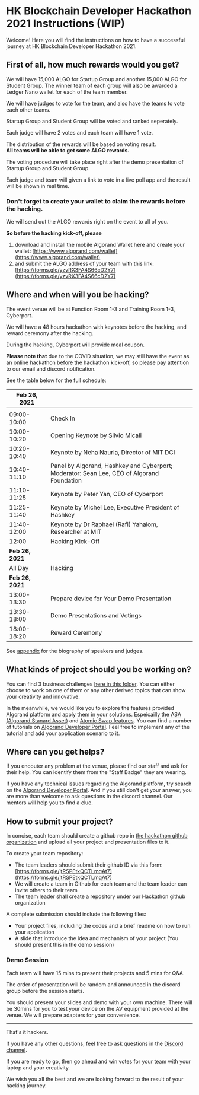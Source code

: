 # HK Blockchain Developer Hackathon 2021 Instructions (WIP)

Welcome! Here you will find the instructions on how to have a successful journey at HK Blockchain Developer Hackathon 2021.

## First of all, how much rewards would you get?

We will have 15,000 ALGO for Startup Group and another 15,000 ALGO for Student Group. The winner team of each group will also be awarded a Ledger Nano wallet for each of the team member.

We will have judges to vote for the team, and also have the teams to vote each other teams.

Startup Group and Student Group will be voted and ranked seperately.

Each judge will have 2 votes and each team will have 1 vote.

The distribution of the rewards will be based on voting result.   
**All teams will be able to get some ALGO rewards.**

The voting procedure will take place right after the demo presentation of Startup Group and Student Group.

Each judge and team will given a link to vote in a live poll app and the result will be shown in real time.

### Don't forget to create your wallet to claim the rewards before the hacking.

We will send out the ALGO rewards right on the event to all of you.

**So before the hacking kick-off, please** 

1. download and install the mobile Algorand Wallet here and create your wallet: [https://www.algorand.com/wallet](https://www.algorand.com/wallet)
2. and submit the ALGO address of your team with this link: [https://forms.gle/yzvRX3FA4S66cD2Y7](https://forms.gle/yzvRX3FA4S66cD2Y7)



## Where and when will you be hacking?

The event venue will be at Function Room 1-3 and Training Room 1-3, Cyberport.

We will have a 48 hours hackathon with keynotes before the hacking, and reward ceremony after the hacking.

During the hacking, Cyberport will provide meal coupon.

**Please note that** due to the COVID situation, we may still have the event as an online hackathon before the hackathon kick-off, so please pay attention to our email and discord notification.

See the table below for the full schedule:

|  **Feb 26, 2021**      |                                                              |
| ------------------------------ | ------------------------------------------------------------ |
|         |                                                              |
| 09:00-10:00                    | Check In                                                     |
| 10:00-10:20                    | Opening Keynote by Silvio Micali                             |
| 10:20-10:40                    | Keynote by Neha Naurla, Director of MIT DCI                  |
| 10:40-11:10                    | Panel by Algorand, Hashkey and Cyberport;<br/>Moderator: Sean Lee, CEO of Algorand Foundation |
| 11:10-11:25                    | Keynote by Peter Yan, CEO of Cyberport                       |
| 11:25-11:40                    | Keynote by Michel Lee, Executive President of Hashkey        |
| 11:40-12:00                    | Keynote by Dr Raphael (Rafi) Yahalom, Researcher at MIT      |
| 12:00                          | Hacking Kick-Off                                             |
| **Feb 26, 2021**               |                                                              |
| All Day                        | Hacking                                                      |
| **Feb 26, 2021**               |                                                              |
| 13:00-13:30                    | Prepare device for Your Demo Presentation                    |
| 13:30-18:00                    | Demo Presentations and Votings                               |
| 18:00-18:20                    | Reward Ceremony                                              |

See [appendix](./appendix-speakers-and-judges.md) for the biography of speakers and judges.

## What kinds of project should you be working on?

You can find 3 business challenges [here in this folder](./challenges). You can either choose to work on one of them or any other derived topics that can show your creativity and innovative.

In the meanwhile, we would like you to explore the features provided Algorand platform and apply them in your solutions. Espeicailly the [ASA (Algorand Stanard Asset)](https://developer.algorand.org/docs/features/asa/) and [Atomic Swap features](https://developer.algorand.org/docs/features/atomic_transfers/). You can find a number of tutorials on [Algorand Developer Portal](https://developer.algorand.org/). Feel free to implement any of the tutorial and add your application scenario to it.



## Where can you get helps?

If you encouter any problem at the venue, please find our staff and ask for their help. You can identify them from the "Staff Badge" they are wearing.

If you have any technical issues regarding the Algorand platform, try search on the [Algorand Developer Portal](https://developer.algorand.org/).
And if you still don't get your answer, you are more than welcome to ask questions in the discord channel. Our mentors will help you to find a clue.



## How to submit your project?

In concise, each team should create a github repo in [the hackathon github organization](https://github.com/HK-Blockchain-Developer-Hackathon-2021/) and upload all your project and presentation files to it.

To create your team repository:

* The team leaders should submit their github ID via this form: [https://forms.gle/jtRSPEtkQCTLmqAt7](https://forms.gle/jtRSPEtkQCTLmqAt7)
* We will create a team in Github for each team and the team leader can invite others to their team
* The team leader shall create a repository under our Hackathon github organization

A complete submission should include the following files:

* Your project files, including the codes and a brief readme on how to run your application
* A slide that introduce the idea and mechanism of your project (You should present this in the demo session)

### Demo Session

Each team will have 15 mins to present their projects and 5 mins for Q&A.

The order of presentation will be random and announced in the discord group before the session starts.

You should present your slides and demo with your own machine. There will be 30mins for you to test your device on the AV equipment provided at the venue. We will prepare adapters for your convenience.



----

That's it hackers.

If you have any other questions, feel free to ask questions in the [Discord channel](https://discord.gg/YgPTCVk).

If you are ready to go, then go ahead and win votes for your team with your laptop and your creativity.

We wish you all the best and we are looking forward to the result of your hacking journey.

